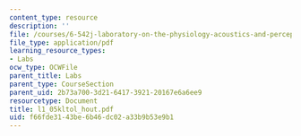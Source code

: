```yaml
---
content_type: resource
description: ''
file: /courses/6-542j-laboratory-on-the-physiology-acoustics-and-perception-of-speech-fall-2005/f66fde3143be6b46dc02a33b9b53e9b1_l1_05kltol_hout.pdf
file_type: application/pdf
learning_resource_types:
- Labs
ocw_type: OCWFile
parent_title: Labs
parent_type: CourseSection
parent_uid: 2b73a700-3d21-6417-3921-20167e6a6ee9
resourcetype: Document
title: l1_05kltol_hout.pdf
uid: f66fde31-43be-6b46-dc02-a33b9b53e9b1
---
```

